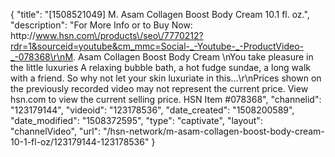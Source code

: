 {
    "title": "[1508521049] M. Asam Collagen Boost Body Cream 10.1 fl. oz.",
    "description": "For More Info or to Buy Now: http:\/\/www.hsn.com\/products\/seo\/7770212?rdr=1&sourceid=youtube&cm_mmc=Social-_-Youtube-_-ProductVideo-_-078368\r\nM. Asam Collagen Boost Body Cream   \nYou take pleasure in the little luxuries A relaxing bubble bath, a hot fudge sundae, a long walk with a friend. So why not let your skin luxuriate in this...\r\nPrices shown on the previously recorded video may not represent the current price.  View hsn.com to view the current selling price. HSN Item #078368",
    "channelid": "123179144",
    "videoid": "123178536",
    "date_created": "1508200589",
    "date_modified": "1508372595",
    "type": "captivate",
    "layout": "channelVideo",
    "url": "\/hsn-network\/m-asam-collagen-boost-body-cream-10-1-fl-oz\/123179144-123178536"
}